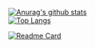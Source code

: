 [![Anurag's github stats](https://github-readme-stats.vercel.app/api?username=JW5123&theme=gruvbox)](https://github.com/JW5123/github-readme-stats)  
[![Top Langs](https://github-readme-stats.vercel.app/api/top-langs/?username=JW5123&layout=compact&theme=gruvbox)](https://github.com/JW5123/github-readme-stats)

[![Readme Card](https://github-readme-stats.vercel.app/api/pin/?username=JW5123&repo=github-readme-stats)](https://github.com/JW5123/github-readme-stats)
